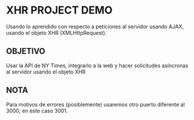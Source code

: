 # XHR PROJECT DEMO

Usando lo aprendido con respecto a peticiones al servidor usando AJAX, usando el objeto XHR (XMLHttpRequest).

## OBJETIVO
Usar la API de NY Times, integrarlo a la web y hacer solicitudes asíncronas al servidor usando el objeto XHR

## NOTA
Para motivos de errores (posiblemente) usaremos otro puerto diferente al 3000; en este caso 3001.
